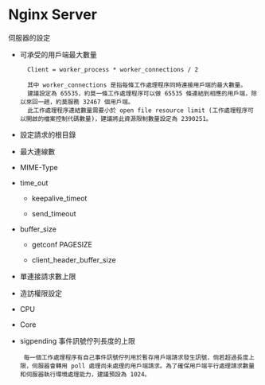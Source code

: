 # Nginx Server
伺服器的設定

 * 可承受的用戶端最大數量
 
         Client = worker_process * worker_connections / 2
         
         其中 worker_connections 是指每條工作處理程序同時連接用戶端的最大數量。
         建議設定為 65535，約莫一條工作處理程序可以做 65535 條連結到相應的用戶端，除以來回一趟，約莫服務 32467 個用戶端。
         此工作處理程序連結數量需要小於 open file resource limit (工作處理程序可以開啟的檔案控制代碼數量)，建議將此資源限制數量設定為 2390251。

 * 設定請求的根目錄

 * 最大連線數
      
 * MIME-Type
      
 * time_out
 
     * keepalive_timeot
     
     * send_timeout
 
 * buffer_size
 
     * getconf PAGESIZE
     
     * client_header_buffer_size
      
 * 單連接請求數上限
      
 * 造訪權限設定
      
 * CPU
      
 * Core
      
 * sigpending 事件訊號佇列長度的上限
 
        每一個工作處理程序有自己事件訊號佇列用於暫存用戶端請求發生訊號，倘若超過長度上限，伺服器會轉用 poll 處理尚未處理的用戶端請求。為了確保用戶端平行處理請求數量和伺服器執行環境處理能力，建議預設為 1024。

